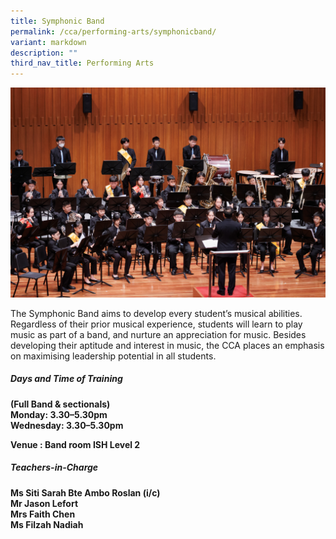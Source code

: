 ```yaml
---
title: Symphonic Band
permalink: /cca/performing-arts/symphonicband/
variant: markdown
description: ""
third_nav_title: Performing Arts
---
```

![](/images/2023images/CCAs%202023/symphonic%202023.jpg)

The Symphonic Band aims to develop every student’s musical abilities. Regardless of their prior musical experience, students will learn to play music as part of a band, and nurture an appreciation for music. Besides developing their aptitude and interest in music, the CCA places an emphasis on maximising leadership potential in all students.

<h5>Days and Time of Training&nbsp;</h5>

<b>(Full Band &amp; sectionals)&nbsp;<br>
Monday: 3.30–5.30pm&nbsp;<br>
Wednesday: 3.30–5.30pm <br>
	
Venue : Band room ISH Level 2<br>

<h5>Teachers-in-Charge&nbsp;</h5>

Ms Siti Sarah Bte Ambo Roslan (i/c)<br>
Mr Jason Lefort<br>
Mrs Faith Chen<br>
Ms Filzah Nadiah<br></b>